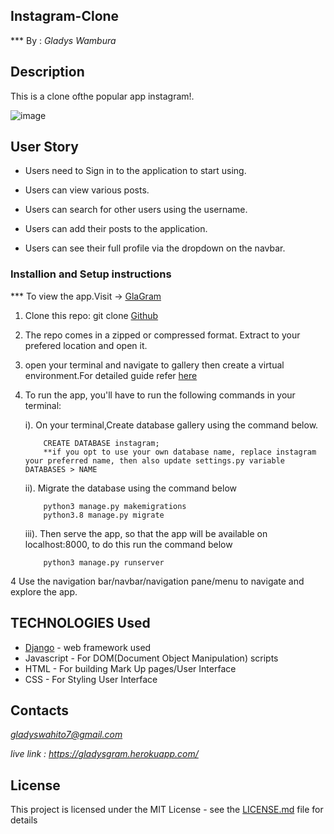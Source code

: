 ## Instagram-Clone

*** By :  *Gladys Wambura* 

 ## Description 

 This is a clone ofthe popular app instagram!.

![image](https://user-images.githubusercontent.com/97955649/172501535-d19e210d-45cc-4376-b6ed-f28f1858106a.png)


 ## User Story
- Users need to Sign in to the application to start using.

- Users can view various posts.

- Users can search for other users using the username.

- Users can add their posts to the application.

- Users can see their full profile via the dropdown on the navbar.


### Installion and Setup instructions

*** To view the app.Visit -> [GlaGram](https://gladysgram.herokuapp.com/)

1. Clone this repo: git clone [Github](https://github.com/gladyswambura/Instagram-clone)
2. The repo comes in a zipped or compressed format. Extract to your prefered location and open it.
3. open your terminal and navigate to gallery then create a virtual environment.For detailed guide refer  [here](https://packaging.python.org/en/latest/guides/installing-using-pip-and-virtual-environments/)
3. To run the app, you'll have to run the following commands in your terminal:

     
    i). On your terminal,Create database gallery using the command below.
         
           CREATE DATABASE instagram; 
           **if you opt to use your own database name, replace instagram your preferred name, then also update settings.py variable DATABASES > NAME

    ii). Migrate the database using the command below
      
           python3 manage.py makemigrations 
           python3.8 manage.py migrate
       
    iii). Then serve the app, so that the app will be available on localhost:8000, to do this run the command below
    
           python3 manage.py runserver
           
4 Use the navigation bar/navbar/navigation pane/menu to navigate and explore the app.

## TECHNOLOGIES Used

* [Django](https://www.djangoproject.com/) - web framework used
* Javascript - For DOM(Document Object Manipulation) scripts
* HTML - For building Mark Up pages/User Interface
* CSS - For Styling User Interface

## Contacts
*gladyswahito7@gmail.com*

*live link : https://gladysgram.herokuapp.com/*

## License
This project is licensed under the MIT License - see the [LICENSE.md](LICENSE.md) file for details
